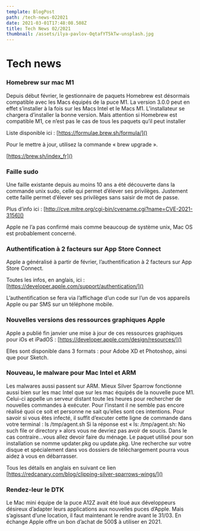 ```yaml
---
template: BlogPost
path: /tech-news-022021
date: 2021-03-01T17:48:08.508Z
title: Tech News 02/2021
thumbnail: /assets/ilya-pavlov-OqtafYT5kTw-unsplash.jpg
---
```

# Tech news


### Homebrew sur mac M1

Depuis début février, le gestionnaire de paquets Homebrew est désormais compatible avec les Macs équipés de la puce M1. La version 3.0.0 peut en effet s’installer à la fois sur les Macs Intel et le Macs M1. L’installateur se chargera d’installer la bonne version. Mais attention si Homebrew est compatible M1, ce n’est pas le cas de tous les paquets qu’il peut installer 

Liste disponible ici : [https://formulae.brew.sh/formula/]()

Pour le mettre à jour, utilisez la commande « brew upgrade ». 

[https://brew.sh/index_fr]()



### Faille sudo

Une faille existante depuis au moins 10 ans a été découverte dans la commande unix sudo, celle qui permet d’élever ses privilèges. Justement cette faille permet d’élever ses privilèges sans saisir de mot de passe.

Plus d’info ici : [http://cve.mitre.org/cgi-bin/cvename.cgi?name=CVE-2021-3156]()

Apple ne l’a pas confirmé mais comme beaucoup de système unix, Mac OS est probablement concerné.



### Authentification à 2 facteurs sur App Store Connect

Apple a généralisé à partir de février, l’authentification à 2 facteurs sur App Store Connect. 

Toutes les infos, en anglais, ici : [https://developer.apple.com/support/authentication/]()

L’authentification se fera via l’affichage d’un code sur l’un de vos appareils Apple ou par SMS sur un téléphone mobile.



### Nouvelles versions des ressources graphiques Apple

Apple a publié fin janvier une mise à jour de ces ressources graphiques pour iOs et iPadOS : [https://developer.apple.com/design/resources/]()

Elles sont disponible dans 3 formats : pour Adobe XD et Photoshop, ainsi que pour Sketch.



### Nouveau, le malware pour Mac Intel et ARM
 
Les malwares aussi passent sur ARM. Mieux Silver Sparrow fonctionne aussi bien sur les mac Intel que sur les mac équipés de la nouvelle puce M1. 
Celui-ci appelle un serveur distant toute les heures pour rechercher de nouvelles commandes à exécuter. Pour l’instant il ne semble pas encore réalisé quoi ce soit et personne ne sait qu’elles sont ces intentions.
Pour savoir si vous êtes infecté, il suffit d’excuter cette ligne de commande dans votre terminal : 
	ls /tmp/agent.sh
Si la réponse est « ls: /tmp/agent.sh: No such file or directory » alors vous ne devriez pas avoir de soucis. Dans le cas contraire…vous allez devoir faire du ménage.
Le paquet utilisé pour son installation se nomme updater.pkg ou update.pkg. Une recherche sur votre disque et spécialement dans vos dossiers de téléchargement pourra vous aidez à vous en débarrasser.

Tous les détails en anglais en suivant ce lien [https://redcanary.com/blog/clipping-silver-sparrows-wings/]()



### Rendez-leur le DTK

Le Mac mini équipe de la puce A12Z avait été loué aux développeurs désireux d’adapter leurs applications aux nouvelles puces d’Apple. Mais  s’agissant d’une location, il faut maintenant le rendre avant le 31/03. En échange Apple offre un bon d’achat de 500$ à utiliser en 2021.
